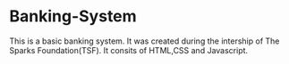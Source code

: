 # Banking-System
This is a basic banking system. It was created during the intership of The Sparks Foundation(TSF). It consits of HTML,CSS and Javascript.
